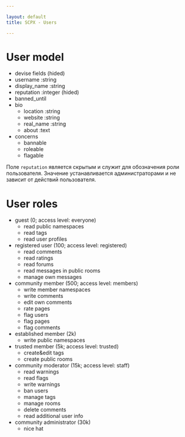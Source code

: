 ```yaml
---

layout: default
title: SCPX - Users

---
```



User model
==========

 - devise fields (hided)
 - username :string
 - display_name :string
 - reputation :integer (hided)
 - banned_until
 - bio
	- location :string
	- website :string
	- real_name :string
	- about :text
 - concerns
	- bannable
    - roleable
    - flagable

Поле `reputation` является скрытым и служит для обозначения роли пользователя. Значение устанавливается администраторами и не зависит от действий пользователя.

User roles
==================

 * guest (0; access level: everyone)
	* read public namespaces
    * read tags
    * read user profiles
 * registered user (100; access level: registered)
	* read comments
	* read ratings
	* read forums
	* read messages in public rooms
	* manage own messages
 * community member (500; access level: members)
	* write member namespaces
    * write comments
    * edit own comments
    * rate pages
    * flag users
    * flag pages
    * flag comments
 * established member (2k)
 	* write public namespaces
 * trusted member (5k; access level: trusted)
	* create&edit tags
    * create public rooms
 * community moderator (15k; access level: staff)
 	* read warnings
	* read flags
	* write warnings
	* ban users
    * manage tags
	* manage rooms
    * delete comments
	* read additional user info
 * community administrator (30k)
	* nice hat






















